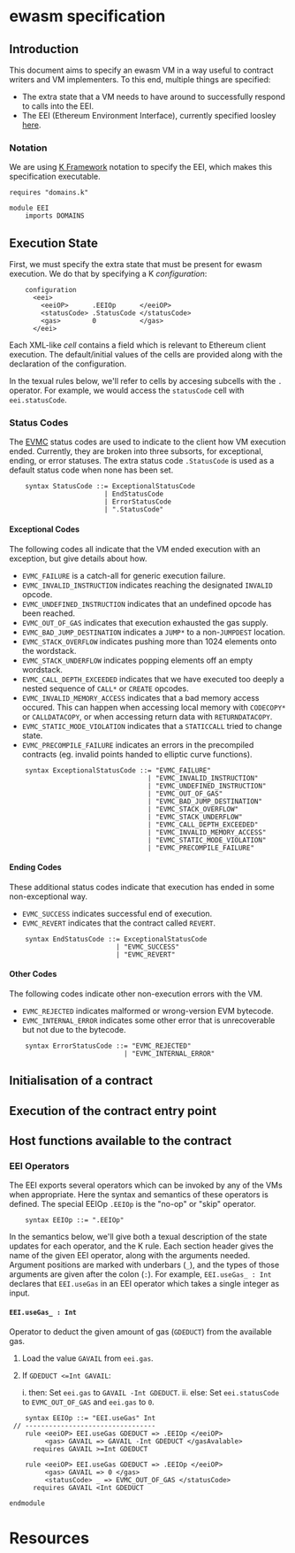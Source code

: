 ewasm specification
===================

Introduction
------------

This document aims to specify an ewasm VM in a way useful to contract writers and VM implementers.
To this end, multiple things are specified:

-   The extra state that a VM needs to have around to successfully respond to calls into the EEI.
-   The EEI (Ethereum Environment Interface), currently specified loosley [here](eth_interface.md).

### Notation

We are using [K Framework] notation to specify the EEI, which makes this specification executable.

```k
requires "domains.k"

module EEI
    imports DOMAINS
```

Execution State
---------------

First, we must specify the extra state that must be present for ewasm execution.
We do that by specifying a K *configuration*:

```k
    configuration
      <eei>
        <eeiOP>      .EEIOp      </eeiOP>
        <statusCode> .StatusCode </statusCode>
        <gas>        0           </gas>
      </eei>
```

Each XML-like *cell* contains a field which is relevant to Ethereum client execution.
The default/initial values of the cells are provided along with the declaration of the configuration.

In the texual rules below, we'll refer to cells by accesing subcells with the `.` operator.
For example, we would access the `statusCode` cell with `eei.statusCode`.

### Status Codes

The [EVMC] status codes are used to indicate to the client how VM execution ended.
Currently, they are broken into three subsorts, for exceptional, ending, or error statuses.
The extra status code `.StatusCode` is used as a default status code when none has been set.

```k
    syntax StatusCode ::= ExceptionalStatusCode
                        | EndStatusCode
                        | ErrorStatusCode
                        | ".StatusCode"
```

#### Exceptional Codes

The following codes all indicate that the VM ended execution with an exception, but give details about how.

-   `EVMC_FAILURE` is a catch-all for generic execution failure.
-   `EVMC_INVALID_INSTRUCTION` indicates reaching the designated `INVALID` opcode.
-   `EVMC_UNDEFINED_INSTRUCTION` indicates that an undefined opcode has been reached.
-   `EVMC_OUT_OF_GAS` indicates that execution exhausted the gas supply.
-   `EVMC_BAD_JUMP_DESTINATION` indicates a `JUMP*` to a non-`JUMPDEST` location.
-   `EVMC_STACK_OVERFLOW` indicates pushing more than 1024 elements onto the wordstack.
-   `EVMC_STACK_UNDERFLOW` indicates popping elements off an empty wordstack.
-   `EVMC_CALL_DEPTH_EXCEEDED` indicates that we have executed too deeply a nested sequence of `CALL*` or `CREATE` opcodes.
-   `EVMC_INVALID_MEMORY_ACCESS` indicates that a bad memory access occured.
    This can happen when accessing local memory with `CODECOPY*` or `CALLDATACOPY`, or when accessing return data with `RETURNDATACOPY`.
-   `EVMC_STATIC_MODE_VIOLATION` indicates that a `STATICCALL` tried to change state.
-   `EVMC_PRECOMPILE_FAILURE` indicates an errors in the precompiled contracts (eg. invalid points handed to elliptic curve functions).

```k
    syntax ExceptionalStatusCode ::= "EVMC_FAILURE"
                                   | "EVMC_INVALID_INSTRUCTION"
                                   | "EVMC_UNDEFINED_INSTRUCTION"
                                   | "EVMC_OUT_OF_GAS"
                                   | "EVMC_BAD_JUMP_DESTINATION"
                                   | "EVMC_STACK_OVERFLOW"
                                   | "EVMC_STACK_UNDERFLOW"
                                   | "EVMC_CALL_DEPTH_EXCEEDED"
                                   | "EVMC_INVALID_MEMORY_ACCESS"
                                   | "EVMC_STATIC_MODE_VIOLATION"
                                   | "EVMC_PRECOMPILE_FAILURE"
```

#### Ending Codes

These additional status codes indicate that execution has ended in some non-exceptional way.

-   `EVMC_SUCCESS` indicates successful end of execution.
-   `EVMC_REVERT` indicates that the contract called `REVERT`.

```k
    syntax EndStatusCode ::= ExceptionalStatusCode
                           | "EVMC_SUCCESS"
                           | "EVMC_REVERT"
```

#### Other Codes

The following codes indicate other non-execution errors with the VM.

-   `EVMC_REJECTED` indicates malformed or wrong-version EVM bytecode.
-   `EVMC_INTERNAL_ERROR` indicates some other error that is unrecoverable but not due to the bytecode.

```k
    syntax ErrorStatusCode ::= "EVMC_REJECTED"
                             | "EVMC_INTERNAL_ERROR"
```

Initialisation of a contract
----------------------------

Execution of the contract entry point
-------------------------------------

Host functions available to the contract
----------------------------------------

### EEI Operators

The EEI exports several operators which can be invoked by any of the VMs when appropriate.
Here the syntax and semantics of these operators is defined.
The special EEIOp `.EEIOp` is the "no-op" or "skip" operator.

```k
    syntax EEIOp ::= ".EEIOp"
```

In the semantics below, we'll give both a texual description of the state updates for each operator, and the K rule.
Each section header gives the name of the given EEI operator, along with the arguments needed.
Argument positions are marked with underbars (`_`), and the types of those arguments are given after the colon (`:`).
For example, `EEI.useGas_ : Int` declares that `EEI.useGas` in an EEI operator which takes a single integer as input.

#### `EEI.useGas_ : Int`

Operator to deduct the given amount of gas (`GDEDUCT`) from the available gas.

1.  Load the value `GAVAIL` from `eei.gas`.

2.  If `GDEDUCT <=Int GAVAIL`:

    i.  then: Set `eei.gas` to `GAVAIL -Int GDEDUCT`.
    ii. else: Set `eei.statusCode` to `EVMC_OUT_OF_GAS` and `eei.gas` to `0`.

```k
    syntax EEIOp ::= "EEI.useGas" Int
 // ---------------------------------
    rule <eeiOP> EEI.useGas GDEDUCT => .EEIOp </eeiOP>
         <gas> GAVAIL => GAVAIL -Int GDEDUCT </gasAvalable>
      requires GAVAIL >=Int GDEDUCT

    rule <eeiOP> EEI.useGas GDEDUCT => .EEIOp </eeiOP>
         <gas> GAVAIL => 0 </gas>
         <statusCode> _ => EVMC_OUT_OF_GAS </statusCode>
      requires GAVAIL <Int GDEDUCT
```

```k
endmodule
```

Resources
=========

[K Framework]: <https://github.com/kframework/k>
[EVMC]: <https://github.com/ethereum/evmc>
